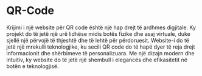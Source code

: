 # QR-Code
Krijimi i një website për QR code është një hap drejt të ardhmes digjitale. Ky projekt do të jetë një urë lidhëse midis botës fizike dhe asaj virtuale, duke sjellë një përvojë të thjeshtë dhe të lehtë për përdoruesit. Website-i do të jetë një mrekulli teknologjike, ku secili QR code do të hapë dyer të reja drejt informacionit dhe shërbimeve të personalizuara. Me një dizajn modern dhe intuitiv, ky website do të jetë një shembull i elegancës dhe efikasitetit në botën e teknologjisë.
